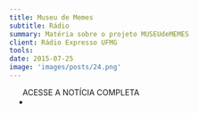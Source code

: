 ```yaml
---
title: Museu de Memes
subtitle: Rádio
summary: Matéria sobre o projeto MUSEUdeMEMES
client: Rádio Expresso UFMG
tools: 
date: 2015-07-25
image: 'images/posts/24.png'
---
```




<div class="post__share"><ul class="share__list list-reset">ACESSE A NOTÍCIA COMPLETA<li class="share__item" style="margin-left: 10px"><a class="share__link share__facebook" style="background: #fa5657" href="https://www.ufmg.br/online/radio/arquivos/anexos/VIKTOR%20CHAGAS%20-%20MUSEU%20DE%20MEMES%20-%2024-06-2015.mp3 
onclick=window.open(this.href, 'pop-up', 'left=20,top=20,width=500,height=500,toolbar=1,resizable=0'); return false;" title="Link" rel="nofollow"><i class="fa-solid fa-link"></i></a></li></ul></div>
<!-- <div class="gallery-box"><div class="gallery"><img src="/clipping/images/example-1.jpg" loading="lazy" alt="Project"><img src="/clipping/images/example-2.jpg" loading="lazy" alt="Project"></div><em>Gallery / <a href="https://www.freepik.com/" target="_blank">Freepic</a></em></div> -->